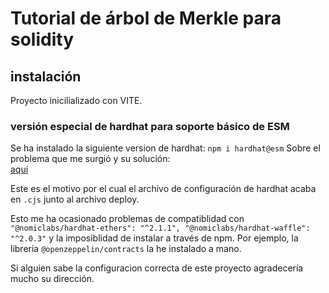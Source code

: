 # Tutorial de árbol de Merkle para solidity

## instalación

Proyecto inicilializado con VITE. 

### versión especial de hardhat para soporte básico de ESM
Se ha instalado la siguiente version de hardhat: ``` npm i hardhat@esm ```
Sobre el problema que me surgió y su solución:  
[aquí](https://github.com/NomicFoundation/hardhat/issues/957#issuecomment-1256094430)

Este es el motivo por el cual el archivo de configuración de hardhat acaba en ```.cjs``` junto al archivo deploy.

Esto me ha ocasionado problemas de compatiblidad con ``` "@nomiclabs/hardhat-ethers": "^2.1.1",
    "@nomiclabs/hardhat-waffle": "^2.0.3" ``` y la imposiblidad de instalar a través de npm.
Por ejemplo, la libreria  ``` @openzeppelin/contracts ``` la he instalado a mano.

Si alguien sabe la configuracion correcta de este proyecto agradecería mucho su dirección. 


